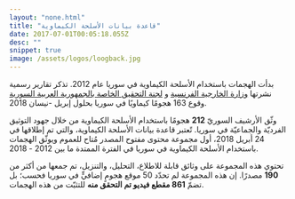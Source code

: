 ```yaml
---
layout: "none.html"
title: "قاعدة بيانات الأسلحة الكيماوية"
date: 2017-07-01T00:05:18.055Z
desc: ""
snippet: true
image: /assets/logos/loogback.jpg
---
```




بدأت الهجمات باستخدام الأسلحة الكيماوية في سوريا عام 2012.  تذكر تقارير رسمية نشرتها [وزارة الخارجية الفرنسية](https://www.diplomatie.gouv.fr/IMG/pdf/170425_-_national_evaluation_annex_-_anglais_cle81722e.pdf) و [لجنة التحقيق الخاصة بالجمهورية العربية السورية](http://www.ohchr.org/SiteCollectionImages/Bodies/HRCouncil/IICISyria/COISyria_ChemicalWeapons.jpg) وقوع 163 هجومًا كيماويًا في سوريا بحلول إبريل -نيسان 2018.

وثّق الأرشيف السوريّ **212** هجومًا باستخدام الأسلحة الكيماوية من خلال جهود التوثيق الفرديّة والجماعيّة في سوريا. تًعتبر قاعدة بيانات الأسلحة الكيماوية، والتي تم إطلاقها في 24 أبريل 2018، أول مجموعة محتوى مفتوح المصدر مُتاح للعموم ويوثّق الهجمات باستخدام الأسلحة الكيماوية في سوريا في الفترة الممتدة ما بين 2012 - 2018.

تحتوي هذه المجموعة على وثائق قابلة للاطلاع، التحليل، والتنزيل،  تم جمعها من أكثر من **190** مصدرًا. إن هذه المجموعة لم تحدّد 50 موقع هجومٍ إضافيٍّ في سوريا فحسب؛ بل تضمّ **861 مقطع فيديو تم التحقق منه** للتثبّت من هذه الهجمات.

